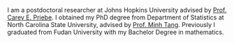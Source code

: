 I am a postdoctoral researcher at Johns Hopkins University advised by [Prof. Carey E. Priebe][Prof. Carey E. Priebe]. I obtained my PhD degree from Department of Statistics at North Carolina State University, advised by [Prof. Minh Tang][Prof. Minh Tang]. Previously I graduated from Fudan University with my Bachelor Degree in mathematics.

[Prof. Minh Tang]: https://minh-tang.github.io/
[Prof. Carey E. Priebe]: https://www.ams.jhu.edu/~priebe/
